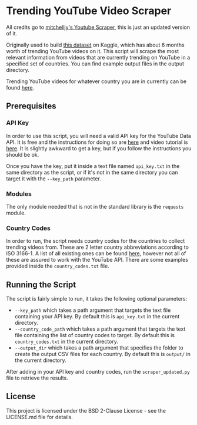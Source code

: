 # Trending YouTube Video Scraper

All credits go to [mitchelljy's Youtube Scraper](https://github.com/mitchelljy/Trending-YouTube-Scraper), this is just an updated version of it.

Originally used to build [this dataset](https://www.kaggle.com/datasnaek/youtube-new) on Kaggle, which has about 6 months worth of trending YouTube videos on it. This script will scrape the most relevant information from videos that are currently trending on YouTube in a specified set of countries. You can find example output files in the output directory.

Trending YouTube videos for whatever country you are in currently can be found [here](https://www.youtube.com/feed/trending).

## Prerequisites

### API Key

In order to use this script, you will need a valid API key for the YouTube Data API. It is free and the instructions for doing so are [here](https://developers.google.com/youtube/registering_an_application) and video tutorial is [here](https://www.youtube.com/watch?v=LLAZUTbc97I). It is slightly awkward to get a key, but if you follow the instructions you should be ok.

Once you have the key, put it inside a text file named `api_key.txt` in the same directory as the script, or if it's not in the same directory you can target it with the `--key_path` parameter.

### Modules

The only module needed that is not in the standard library is the `requests` module.

### Country Codes

In order to run, the script needs country codes for the countries to collect trending videos from. These are 2 letter country abbreviations according to ISO 3166-1. A list of all existing ones can be found [here](https://en.wikipedia.org/wiki/ISO_3166-1#Current_codes), however not all of these are assured to work with the YouTube API. There are some examples provided inside the `country_codes.txt` file.

## Running the Script

The script is fairly simple to run, it takes the following optional parameters:

* `--key_path` which takes a path argument that targets the text file containing your API key. By default this is `api_key.txt` in the current directory.
* `--country_code_path` which takes a path argument that targets the text file containing the list of country codes to target. By default this is `country_codes.txt` in the current directory.
* `--output_dir` which takes a path argument that specifies the folder to create the output CSV files for each country. By default this is `output/` in the current directory.

After adding in your API key and country codes, run the `scraper_updated.py` file to retrieve the results.

## License

This project is licensed under the BSD 2-Clause License - see the LICENSE.md file for details.
